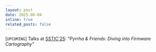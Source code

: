 ```yaml
---
layout: post
date: 2025-06-04
inline: true
related_posts: false
---
```


[`UPCOMING`] Talks at [SSTIC'25](https://www.sstic.org/2025/presentation/pyrrha_diving_into_firmware_cartography/): _"Pyrrha & Friends: Diving into Firmware Cartography"_
